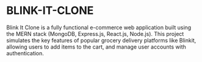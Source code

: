 # BLINK-IT-CLONE
Blink It Clone is a fully functional e-commerce web application built using the MERN stack (MongoDB, Express.js, React.js, Node.js). This project simulates the key features of popular grocery delivery platforms like Blinkit, allowing users to add items to the cart, and manage user accounts with authentication.
